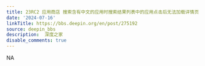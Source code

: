 ```yaml
---
title: 23RC2 应用商店 搜索含有中文的应用时搜索结果列表中的应用点击后无法加载详情页面
date: '2024-07-16'
linkTitle: https://bbs.deepin.org/en/post/275192
source: deepin_bbs
description:  深度之家 
disable_comments: true
---
```

NA
